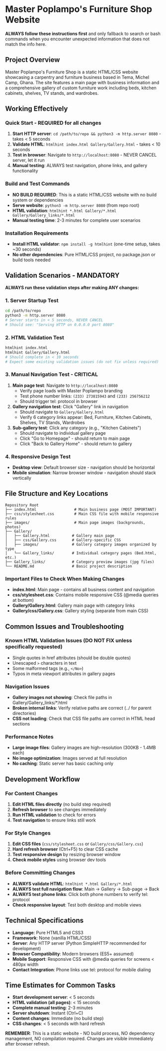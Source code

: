 # Master Poplampo's Furniture Shop Website

**ALWAYS follow these instructions first** and only fallback to search or bash commands when you encounter unexpected information that does not match the info here.

## Project Overview
Master Poplampo's Furniture Shop is a static HTML/CSS website showcasing a carpentry and furniture business based in Tema, Michel Camp, Ghana. The site features a main page with business information and a comprehensive gallery of custom furniture work including beds, kitchen cabinets, shelves, TV stands, and wardrobes.

## Working Effectively

### Quick Start - REQUIRED for all changes
1. **Start HTTP server**: `cd /path/to/repo && python3 -m http.server 8080` - takes < 5 seconds
2. **Validate HTML**: `htmlhint index.html Gallery/Gallery.html` - takes < 10 seconds 
3. **Test in browser**: Navigate to `http://localhost:8080` - NEVER CANCEL server, let it run
4. **Manual testing**: ALWAYS test navigation, phone links, and gallery functionality

### Build and Test Commands
- **NO BUILD REQUIRED**: This is a static HTML/CSS website with no build system or dependencies
- **Serve website**: `python3 -m http.server 8080` (from repo root)
- **HTML validation**: `htmlhint *.html Gallery/*.html Gallery/Gallery_links/*.html`
- **Manual testing time**: 2-3 minutes for complete user scenarios

### Installation Requirements
- **Install HTML validator**: `npm install -g htmlhint` (one-time setup, takes ~30 seconds)
- **No other dependencies**: Pure HTML/CSS project, no package.json or build tools needed

## Validation Scenarios - MANDATORY

**ALWAYS run these validation steps after making ANY changes:**

### 1. Server Startup Test
```bash
cd /path/to/repo
python3 -m http.server 8080
# Server starts in < 5 seconds, NEVER CANCEL
# Should see: "Serving HTTP on 0.0.0.0 port 8080"
```

### 2. HTML Validation Test
```bash
htmlhint index.html
htmlhint Gallery/Gallery.html
# Should complete in < 10 seconds
# Expect some existing validation issues (do not fix unless required)
```

### 3. Manual Navigation Test - CRITICAL
1. **Main page test**: Navigate to `http://localhost:8080`
   - Verify page loads with Master Poplampo branding
   - Test phone number links: `(233) 273815943` and `(233) 256756212`
   - Should trigger tel: protocol in browser
2. **Gallery navigation test**: Click "Gallery" link in navigation
   - Should navigate to `Gallery/Gallery.html`
   - Verify 6 category links appear: Bed, Furniture, Kitchen Cabinets, Shelves, TV Stands, Wardrobes
3. **Sub-gallery test**: Click any category (e.g., "Kitchen Cabinets")
   - Should navigate to individual gallery page
   - Click "Go to Homepage" - should return to main page
   - Click "Back to Gallery Home" - should return to gallery

### 4. Responsive Design Test
- **Desktop view**: Default browser size - navigation should be horizontal
- **Mobile simulation**: Narrow browser window - navigation should stack vertically

## File Structure and Key Locations

```
Repository Root
├── index.html                 # Main business page (MOST IMPORTANT)
├── css/stylesheet.css         # Main CSS file with mobile responsive rules
├── images/                    # Main page images (backgrounds, photos)
├── Gallery/
│   ├── Gallery.html          # Gallery main page
│   ├── css/Gallery.css       # Gallery-specific CSS
│   ├── images/               # Gallery category images organized by type
│   └── Gallery_links/        # Individual category pages (Bed.html, etc.)
├── Gallery_links/            # Category preview images (jpg files)
└── README.md                 # Basic project description
```

### Important Files to Check When Making Changes
- **index.html**: Main page - contains all business content and navigation
- **css/stylesheet.css**: Contains mobile responsive CSS (@media queries at bottom)
- **Gallery/Gallery.html**: Gallery main page with category links
- **Gallery/css/Gallery.css**: Gallery styling (separate from main CSS)

## Common Issues and Troubleshooting

### Known HTML Validation Issues (DO NOT FIX unless specifically requested)
- Single quotes in href attributes (should be double quotes)
- Unescaped `>` characters in text
- Some malformed tags (e.g., `</No>`)
- Typos in meta viewport attributes in gallery pages

### Navigation Issues
- **Gallery images not showing**: Check file paths in Gallery/Gallery_links/*.html
- **Broken internal links**: Verify relative paths are correct (../ for parent directories)
- **CSS not loading**: Check that CSS file paths are correct in HTML head sections

### Performance Notes
- **Large image files**: Gallery images are high-resolution (300KB - 1.4MB each)
- **No image optimization**: Images served at full resolution
- **No caching**: Static server has basic caching only

## Development Workflow

### For Content Changes
1. **Edit HTML files directly** (no build step required)
2. **Refresh browser** to see changes immediately
3. **Run HTML validation** to check for errors
4. **Test navigation** to ensure links still work

### For Style Changes
1. **Edit CSS files** (`css/stylesheet.css` or `Gallery/css/Gallery.css`)
2. **Hard refresh browser** (Ctrl+F5) to clear CSS cache
3. **Test responsive design** by resizing browser window
4. **Check mobile styles** using browser dev tools

### Before Committing Changes
- **ALWAYS validate HTML**: `htmlhint *.html Gallery/*.html`
- **ALWAYS test full navigation flow**: Main → Gallery → Sub-page → Back
- **ALWAYS test phone links**: Click both phone numbers to verify tel: protocol
- **Check responsive layout**: Test both desktop and mobile views

## Technical Specifications

- **Language**: Pure HTML5 and CSS3
- **Framework**: None (vanilla HTML/CSS)
- **Server**: Any HTTP server (Python SimpleHTTP recommended for development)
- **Browser Compatibility**: Modern browsers (ES5+ assumed)
- **Mobile Support**: Responsive CSS with @media queries for screens < 480px width
- **Contact Integration**: Phone links use tel: protocol for mobile dialing

## Time Estimates for Common Tasks

- **Start development server**: < 5 seconds
- **HTML validation (all pages)**: < 15 seconds  
- **Complete manual testing**: 2-3 minutes
- **Server shutdown**: Instant (Ctrl+C)
- **Content changes**: Immediate (no build step)
- **CSS changes**: < 5 seconds with hard refresh

**REMEMBER**: This is a static website - NO build process, NO dependency management, NO compilation required. Changes are visible immediately after browser refresh.